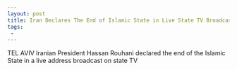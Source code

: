 ```yaml
---
layout: post
title: Iran Declares The End of Islamic State in Live State TV Broadcast
tags:
 -
---
```

TEL AVIV  Iranian President Hassan Rouhani declared the end of the Islamic State in a live address broadcast on state TV
